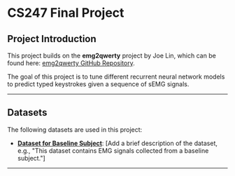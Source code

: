 # CS247 Final Project

## Project Introduction
This project builds on the **emg2qwerty** project by Joe Lin, which can be found here: [emg2qwerty GitHub Repository](https://github.com/joe-lin-tech/emg2qwerty). 

The goal of this project is to tune different recurrent neural network models to predict typed keystrokes given a sequence of sEMG signals.

---

## Datasets
The following datasets are used in this project:
- **[Dataset for Baseline Subject](https://ucla.app.box.com/s/3xc4nwpfjfpo6ydjs94t0v2kuq37d5eg)**: [Add a brief description of the dataset, e.g., "This dataset contains EMG signals collected from a baseline subject."]

---
